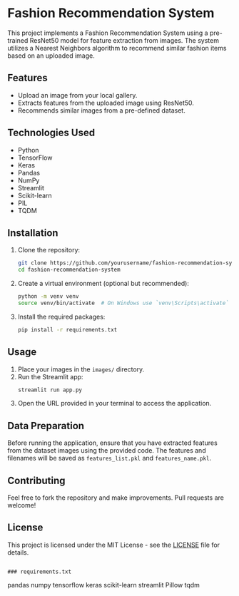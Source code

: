 # Fashion Recommendation System

This project implements a Fashion Recommendation System using a pre-trained ResNet50 model for feature extraction from images. The system utilizes a Nearest Neighbors algorithm to recommend similar fashion items based on an uploaded image.

## Features

- Upload an image from your local gallery.
- Extracts features from the uploaded image using ResNet50.
- Recommends similar images from a pre-defined dataset.

## Technologies Used

- Python
- TensorFlow
- Keras
- Pandas
- NumPy
- Streamlit
- Scikit-learn
- PIL
- TQDM

## Installation

1. Clone the repository:
   ```bash
   git clone https://github.com/yourusername/fashion-recommendation-system.git
   cd fashion-recommendation-system
   ```

2. Create a virtual environment (optional but recommended):
   ```bash
   python -m venv venv
   source venv/bin/activate  # On Windows use `venv\Scripts\activate`
   ```

3. Install the required packages:
   ```bash
   pip install -r requirements.txt
   ```

## Usage

1. Place your images in the `images/` directory.
2. Run the Streamlit app:
   ```bash
   streamlit run app.py
   ```
3. Open the URL provided in your terminal to access the application.

## Data Preparation

Before running the application, ensure that you have extracted features from the dataset images using the provided code. The features and filenames will be saved as `features_list.pkl` and `features_name.pkl`.

## Contributing

Feel free to fork the repository and make improvements. Pull requests are welcome!

## License

This project is licensed under the MIT License - see the [LICENSE](LICENSE) file for details.
```

### requirements.txt

```
pandas
numpy
tensorflow
keras
scikit-learn
streamlit
Pillow
tqdm
```


